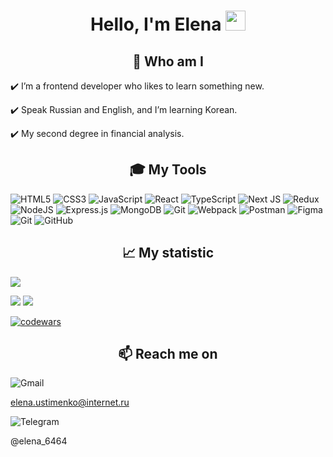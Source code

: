 
<h1 align="center">Hello, I'm Elena
<img src="https://github.com/blackcater/blackcater/raw/main/images/Hi.gif" height="32"/></h1>




<h2 align="center">💬 Who am I</h2>

<p>✔️ I’m a frontend developer who likes to learn something new.</p>
<p>✔️ Speak Russian and English, and I’m learning Korean.</p>
<p>✔️ My second degree in financial analysis.</p>




<h2 align="center">🎓 My Tools</h2>

![HTML5](https://img.shields.io/badge/html5-%23E34F26.svg?style=for-the-badge&logo=html5&logoColor=white)   ![CSS3](https://img.shields.io/badge/css3-%231572B6.svg?style=for-the-badge&logo=css3&logoColor=white)   ![JavaScript](https://img.shields.io/badge/javascript-%23323330.svg?style=for-the-badge&logo=javascript&logoColor=%23F7DF1E)   ![React](https://img.shields.io/badge/react-%2320232a.svg?style=for-the-badge&logo=react&logoColor=%2361DAFB)   ![TypeScript](https://img.shields.io/badge/typescript-%23007ACC.svg?style=for-the-badge&logo=typescript&logoColor=white)   ![Next JS](https://img.shields.io/badge/Next-black?style=for-the-badge&logo=next.js&logoColor=white)   	![Redux](https://img.shields.io/badge/redux-%23593d88.svg?style=for-the-badge&logo=redux&logoColor=white)   ![NodeJS](https://img.shields.io/badge/node.js-6DA55F?style=for-the-badge&logo=node.js&logoColor=white)   ![Express.js](https://img.shields.io/badge/express.js-%23404d59.svg?style=for-the-badge&logo=express&logoColor=%2361DAFB)   ![MongoDB](https://img.shields.io/badge/MongoDB-%234ea94b.svg?style=for-the-badge&logo=mongodb&logoColor=white)   ![Git](https://img.shields.io/badge/git-%23F05033.svg?style=for-the-badge&logo=git&logoColor=white)   ![Webpack](https://img.shields.io/badge/webpack-%238DD6F9.svg?style=for-the-badge&logo=webpack&logoColor=black)   ![Postman](https://img.shields.io/badge/Postman-FF6C37?style=for-the-badge&logo=postman&logoColor=white)   ![Figma](https://img.shields.io/badge/figma-%23F24E1E.svg?style=for-the-badge&logo=figma&logoColor=white)   ![Git](https://img.shields.io/badge/git-%23F05033.svg?style=for-the-badge&logo=git&logoColor=white)   ![GitHub](https://img.shields.io/badge/github-%23121011.svg?style=for-the-badge&logo=github&logoColor=white)   




<h2 align="center">📈 My statistic</h2>

![](https://github-profile-summary-cards.vercel.app/api/cards/profile-details?username=ElenaUstimenko&theme=city_lights)


![](https://github-profile-summary-cards.vercel.app/api/cards/repos-per-language?username=ElenaUstimenko&theme=city_lights)   ![](https://github-profile-summary-cards.vercel.app/api/cards/stats?username=ElenaUstimenko&theme=city_lights)


[![codewars](https://www.codewars.com/users/Elena2024/badges/small)](https://www.codewars.com/users/Elena2024) 




<h2 align="center">📫 Reach me on</h2>

![Gmail](https://img.shields.io/badge/Gmail-D14836?style=for-the-badge&logo=gmail&logoColor=white)   


elena.ustimenko@internet.ru


![Telegram](https://img.shields.io/badge/Telegram-2CA5E0?style=for-the-badge&logo=telegram&logoColor=white)


@elena_6464